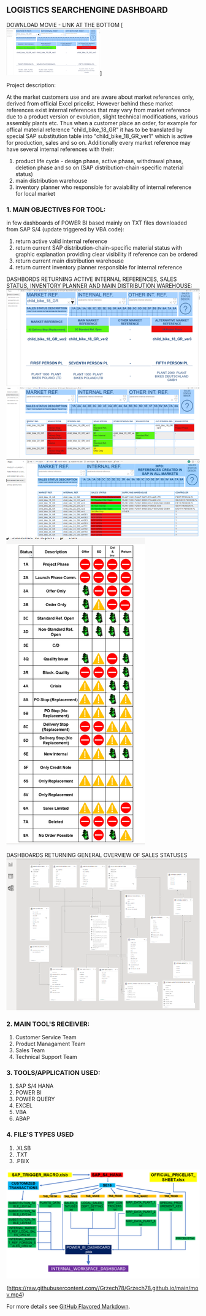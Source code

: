 ## LOGISTICS SEARCHENGINE DASHBOARD

DOWNLOAD MOVIE - LINK AT THE BOTTOM
[![Watch the video](https://raw.githubusercontent.com/Grzech78/Grzech78.github.io/main/LPB_1_EN_small.png)]

Project description:

At the market customers use and are aware about market references only, derived from official Excel pricelist. However behind these market references exist internal references that may vary from market reference due to a product version or evolution, slight technical modifications, various assembly plants etc. Thus when a customer place an order, for example for offical material reference "child_bike_18_GR" it has to be translated by special SAP substitution table into "child_bike_18_GR_ver1" which is active for production, sales and so on.
Additionally every market reference may have several internal references with their:
1. product life cycle - design phase, active phase, withdrawal phase, deletion phase and so on (SAP distribution-chain-specific material status)
2. main distribution warehouse 
3. inventory planner who responsible for avaiability of internal reference for local market

### 1. MAIN OBJECTIVES FOR TOOL:

in few dashboards of POWER BI based mainly on TXT files downloaded from SAP S/4 (update triggered by VBA code):

1. return active valid internal reference
2. return current SAP distribution-chain-specific material status with graphic explanation providing clear visibility if reference can be ordered
3. return current main distribution warehouse
4. return current inventory planner responsible for internal reference

DASHBORDS RETURNING ACTIVE INTERNAL REFERENCES, SALES STATUS, INVENTORY PLANNER AND MAIN DISTRIBUTION WAREHOUSE:
<img src="/LPB_1_EN.png?raw=true"/>
<img src="/LPB_2_EN.png?raw=true"/>
<img src="/LPB_3_EN.png?raw=true"/>
<img src="/LPB_4_EN.png?raw=true"/>

DASHBOARDS RETURNING GENERAL OVERVIEW OF SALES STATUSES
<img src="/LPB_5_EN.png?raw=true"/>

### 2. MAIN TOOL'S RECEIVER:

1. Customer Service Team
2. Product Managament Team
3. Sales Team
4. Technical Support Team
     
### 3.  TOOLS/APPLICATION USED:

1. SAP S/4 HANA
2. POWER BI
3. POWER QUERY
4. EXCEL
5. VBA
6. ABAP

### 4.  FILE'S TYPES USED

1. .XLSB
2. .TXT
3. .PBIX

<img src="/SCHEME.png?raw=true"/>

(https://raw.githubusercontent.com//Grzech78/Grzech78.github.io/main/mov.mp4)

For more details see [GitHub Flavored Markdown](https://guides.github.com/features/mastering-markdown/).
